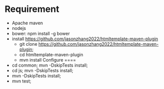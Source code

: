 Requirement
====
* Apache maven
* nodejs
* bower: npm install -g bower
* install https://github.com/jasonzhang2022/htmltemplate-maven-plugin
  *	git clone https://github.com/jasonzhang2022/htmltemplate-maven-plugin;
  *	cd htmltemplate-maven-plugin
  * mvn install
Configure
====
* cd common; mvn -DskipTests install;
* cd js; mvn -DskipTests install;
* mvn -DskipTests install;
* mvn test;
